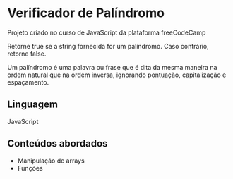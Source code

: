 # Verificador de Palíndromo
Projeto criado no curso de JavaScript da plataforma freeCodeCamp

Retorne true se a string fornecida for um palíndromo. Caso contrário, retorne false.

Um palíndromo é uma palavra ou frase que é dita da mesma maneira na ordem natural que na ordem inversa, ignorando pontuação, capitalização e espaçamento.
## Linguagem
JavaScript
## Conteúdos abordados
- Manipulação de arrays
- Funções
